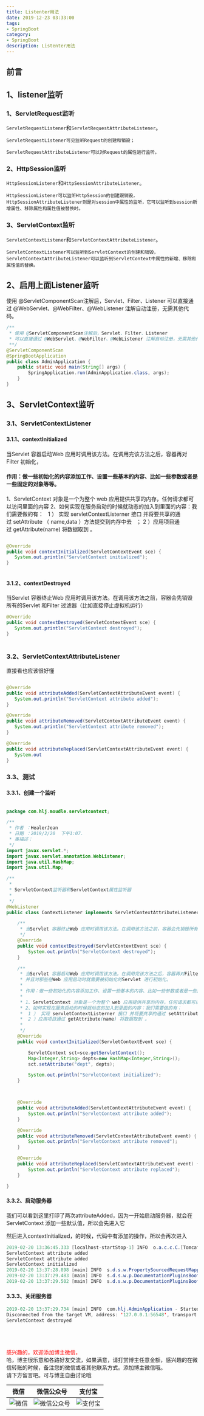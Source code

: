 ```yaml
---
title: Listenter用法
date: 2019-12-23 03:33:00
tags: 
- SpringBoot
category: 
- SpringBoot
description: Listenter用法
---
```

<!-- image url 
https://raw.githubusercontent.com/HealerJean/HealerJean.github.io/master/blogImages
　　首行缩进
<font color="red">  </font>

<font  color="red" size="4">   </font>


<font size="4">   </font>
-->

## 前言

## 1、listener监听

### 1、ServletRequest监听

`ServletRequestListener`和`ServletRequestAttributeListener`。

```
ServletRequestListener可见监听Request的创建和销毁；

ServletRequestAttributeListener可以对Request的属性进行监听。
```



### 2、HttpSession监听

`HttpSessionListener`和`HttpSessionAttributeListener`。


```
HttpSessionListener可以监听HttpSession的创建跟销毁，
HttpSessionAttributeListener则是对session中属性的监听，它可以监听到session新增属性、移除属性和属性值被替换时。

```


### 3、ServletContext监听

`ServletContextListener`和`ServletContextAttributeListener`。


```
ServletContextListener可以监听到ServletContext的创建和销毁，
ServletContextAttributeListener可以监听到ServletContext中属性的新增、移除和属性值的替换。

```

## 2、启用上面Listener监听


使用 @ServletComponentScan注解后，Servlet、Filter、Listener 可以直接通过 @WebServlet、@WebFilter、@WebListener 注解自动注册，无需其他代码。
 
 
```java
/**
 * 使用 @ServletComponentScan注解后，Servlet、Filter、Listener
 * 可以直接通过 @WebServlet、@WebFilter、@WebListener 注解自动注册，无需其他代码。
 **/
@ServletComponentScan
@SpringBootApplication
public class AdminApplication {
    public static void main(String[] args) {
        SpringApplication.run(AdminApplication.class, args);
    }
}


```

## 3、ServletContext监听

### 3.1、ServletContextListener

#### 3.1.1、contextInitialized

当Servlet 容器启动Web 应用时调用该方法。在调用完该方法之后，容器再对Filter 初始化，<br/>

     
#### 作用：做一些初始化的内容添加工作、设置一些基本的内容、比如一些参数或者是一些固定的对象等等。

1、ServletContext 对象是一个为整个 web 应用提供共享的内存，任何请求都可以访问里面的内容
2、如何实现在服务启动的时候就动态的加入到里面的内容：我们需要做的有：  
 1 ） 实现 servletContextListerner 接口 并将要共享的通过 setAttribute （ name,data ）方法提交到内存中去   ；
 2 ）应用项目通过 getAttribute(name) 将数据取到 。



```java

@Override
public void contextInitialized(ServletContextEvent sce) {
   System.out.println("ServletContext initialized");
}
     

```


#### 3.1.2、contextDestroyed

当Servlet 容器终止Web 应用时调用该方法。在调用该方法之前，容器会先销毁所有的Servlet 和Filter 过滤器（比如直接停止虚拟机运行）

```java
@Override
public void contextDestroyed(ServletContextEvent sce) {
   System.out.println("ServletContext destroyed");
}
   
```

### 3.2、ServletContextAttributeListener

直接看也应该很好懂

```java

@Override
public void attributeAdded(ServletContextAttributeEvent event) {
   System.out.println("ServletContext attribute added");
}

@Override
public void attributeRemoved(ServletContextAttributeEvent event) {
   System.out.println("ServletContext attribute removed");
}

@Override
public void attributeReplaced(ServletContextAttributeEvent event) {
   System.out
}
```

### 3.3、测试

#### 3.3.1、创建一个监听


```java

package com.hlj.moudle.servletcontext;

/**
 * 作者 ：HealerJean
 * 日期 ：2019/2/20  下午1:07.
 * 类描述：
 */
import javax.servlet.*;
import javax.servlet.annotation.WebListener;
import java.util.HashMap;
import java.util.Map;

/**
 *
 * ServletContext监听器和ServletContext属性监听器
 *
 */
@WebListener
public class ContextListener implements ServletContextAttributeListener, ServletContextListener {

    /**
     * 当Servlet 容器终止Web 应用时调用该方法。在调用该方法之前，容器会先销毁所有的Servlet 和Filter 过滤器。
     */
    @Override
    public void contextDestroyed(ServletContextEvent sce) {
        System.out.println("ServletContext destroyed");
    }

    /**
     * 当Servlet 容器启动Web 应用时调用该方法。在调用完该方法之后，容器再对Filter 初始化，
     * 并且对那些在Web 应用启动时就需要被初始化的Servlet 进行初始化。
     *
     * 作用：做一些初始化的内容添加工作、设置一些基本的内容、比如一些参数或者是一些固定的对象等等。
     *
     * 1、ServletContext 对象是一个为整个 web 应用提供共享的内存，任何请求都可以访问里面的内容
     * 2、如何实现在服务启动的时候就动态的加入到里面的内容：我们需要做的有：  
     *  1 ） 实现 servletContextListerner 接口 并将要共享的通过 setAttribute （ name,data ）方法提交到内存中去   ；
     *  2 ）应用项目通过 getAttribute(name) 将数据取到 。
     *
     */
    @Override
    public void contextInitialized(ServletContextEvent sce) {

        ServletContext sct=sce.getServletContext();
        Map<Integer,String> depts=new HashMap<Integer,String>();
        sct.setAttribute("dept", depts);

        System.out.println("ServletContext initialized");
    }



    @Override
    public void attributeAdded(ServletContextAttributeEvent event) {
        System.out.println("ServletContext attribute added");
    }

    @Override
    public void attributeRemoved(ServletContextAttributeEvent event) {
        System.out.println("ServletContext attribute removed");
    }

    @Override
    public void attributeReplaced(ServletContextAttributeEvent event) {
        System.out.println("ServletContext attribute replaced");
    }

}

```


#### 3.3.2、启动服务器

我们可以看到这里打印了两次attributeAdded，因为一开始启动服务器，就会在ServletContext 添加一些默认值，所以会先进入它<br/>

然后进入contextInitialized，的时候，代码中有添加的操作，所以会再次进入


```java
2019-02-20 13:36:45.333 [localhost-startStop-1] INFO  o.a.c.c.C.[Tomcat].[localhost].[/] - Initializing Spring embedded WebApplicationContext
ServletContext attribute added
ServletContext attribute added
ServletContext initialized
2019-02-20 13:37:28.898 [main] INFO  s.d.s.w.PropertySourcedRequestMappingHandlerMapping - Mapped URL path [/demo/swagger] onto method [public org.springframework.http.ResponseEntity<springfox.documentation.spring.web.json.Json> springfox.documentation.swagger2.web.Swagger2Controller.getDocumentation(java.lang.String,javax.servlet.http.HttpServletRequest)]
2019-02-20 13:37:29.483 [main] INFO  s.d.s.w.p.DocumentationPluginsBootstrapper - Context refreshed
2019-02-20 13:37:29.502 [main] INFO  s.d.s.w.p.DocumentationPluginsBootstrapper - Found 1 custom documentation plugin(s)

```
#### 3.3.3、关闭服务器


```java
2019-02-20 13:37:29.734 [main] INFO  com.hlj.AdminApplication - Started AdminApplication in 46.565 seconds (JVM running for 47.508)
Disconnected from the target VM, address: '127.0.0.1:56548', transport: 'socket'
ServletContext destroyed

```





<br/><br/><br/>
<font color="red"> 感兴趣的，欢迎添加博主微信， </font><br/>
哈，博主很乐意和各路好友交流，如果满意，请打赏博主任意金额，感兴趣的在微信转账的时候，备注您的微信或者其他联系方式。添加博主微信哦。
<br/>
请下方留言吧。可与博主自由讨论哦

|微信 | 微信公众号|支付宝|
|:-------:|:-------:|:------:|
| ![微信](https://raw.githubusercontent.com/HealerJean/HealerJean.github.io/master/assets/img/tctip/weixin.jpg)|![微信公众号](https://raw.githubusercontent.com/HealerJean/HealerJean.github.io/master/assets/img/my/qrcode_for_gh_a23c07a2da9e_258.jpg)|![支付宝](https://raw.githubusercontent.com/HealerJean/HealerJean.github.io/master/assets/img/tctip/alpay.jpg) |



    
<!-- Gitalk 评论 start  -->

<link rel="stylesheet" href="https://unpkg.com/gitalk/dist/gitalk.css">
<script src="https://unpkg.com/gitalk@latest/dist/gitalk.min.js"></script> 
<div id="gitalk-container"></div>    
 <script type="text/javascript">
    var gitalk = new Gitalk({
		clientID: `1d164cd85549874d0e3a`,
		clientSecret: `527c3d223d1e6608953e835b547061037d140355`,
		repo: `HealerJean.github.io`,
		owner: 'HealerJean',
		admin: ['HealerJean'],
		id: 'M3QvzwXe429luoTn',
    });
    gitalk.render('gitalk-container');
</script> 

<!-- Gitalk end -->

